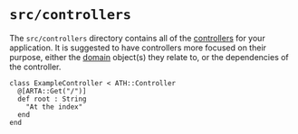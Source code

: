 # `src/controllers`

The `src/controllers` directory contains all of the [controllers](https://athenaframework.org/Framework/Controller/) for your application. It is suggested to have controllers more focused on their purpose, either the [domain](../domain) object(s) they relate to, or the dependencies of the controller.

```crystal
class ExampleController < ATH::Controller
  @[ARTA::Get("/")]
  def root : String
    "At the index"
  end
end
```
